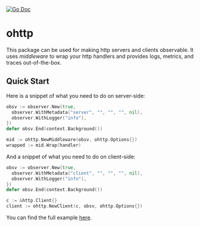 [![Go Doc][godoc-image]][godoc-url]

# ohttp

This package can be used for making http servers and clients observable.
It uses _middleware_ to wrap your http handlers and provides logs, metrics, and traces out-of-the-box.

## Quick Start

Here is a snippet of what you need to do on server-side:

```go
obsv := observer.New(true,
  observer.WithMetadata("server", "", "", "", nil),
  observer.WithLogger("info"),
})
defer obsv.End(context.Background())

mid := ohttp.NewMiddleware(obsv, ohttp.Options{})
wrapped := mid.Wrap(handler)
```

And a snippet of what you need to do on client-side:

```go
obsv := observer.New(true,
  observer.WithMetadata("client", "", "", "", nil),
  observer.WithLogger("info"),
})
defer obsv.End(context.Background())

c := &http.Client{}
client := ohttp.NewClient(c, obsv, ohttp.Options{})
```

You can find the full example [here](./example).


[godoc-url]: https://pkg.go.dev/github.com/moorara/observer/ohttp
[godoc-image]: https://godoc.org/github.com/moorara/observer/ohttp?status.svg
